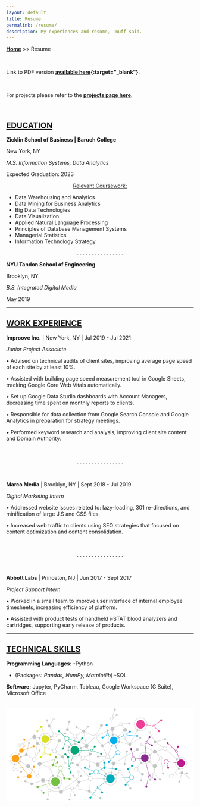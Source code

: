 ```yaml
---
layout: default
title: Resume
permalink: /resume/
description: My experiences and resume, 'nuff said.
---
```

**[Home](../)** >> Resume

<br>

Link to PDF version **[available here](/resume/jason_resume.pdf){:target="_blank"}**.

<br>

For projects please refer to the **[projects page here](/projects/)**.

<br>

## [EDUCATION](#education)
**Zicklin School of Business \| Baruch College**

New York, NY

_M.S. Information Systems, Data Analytics_

Expected Graduation: 2023

<p align="center"><u>Relevant Coursework:</u></p>
<ul>
  <li>Data Warehousing and Analytics</li>
  <li>Data Mining for Business Analytics</li>
  <li>Big Data Technologies</li>
  <li>Data Visualization</li>
  <li>Applied Natural Language Processing</li>
  <li>Principles of Database Management Systems</li>
  <li>Managerial Statistics</li>
  <li>Information Technology Strategy</li>
</ul>

<p align="center">. . . . . . . . . . . . . . . . </p>

**NYU Tandon School of Engineering**

Brooklyn, NY

_B.S. Integrated Digital Media_

May 2019

-----------------------------
## [WORK EXPERIENCE](#work-experience)
**Improove Inc.** \| New York, NY \| Jul 2019 - Jul 2021

_Junior Project Associate_

• Advised on technical audits of client sites, improving average page speed of each site by at least 10%.

• Assisted with building page speed measurement tool in Google Sheets, tracking Google Core Web Vitals automatically.

• Set up Google Data Studio dashboards with Account Managers, decreasing time spent on monthly reports to clients.

• Responsible for data collection from Google Search Console and Google Analytics in preparation for strategy meetings.

• Performed keyword research and analysis, improving client site content and Domain Authority.

<br>
<p align="center">. . . . . . . . . . . . . . . . </p>
<br>

**Marco Media** \| Brooklyn, NY \| Sept 2018 - Jul 2019

_Digital Marketing Intern_

• Addressed website issues related to: lazy-loading, 301 re-directions, and minification of large J.S and CSS files.

• Increased web traffic to clients using SEO strategies that focused on content optimization and content consolidation.

<br>
<p align="center">. . . . . . . . . . . . . . . . </p>
<br>

**Abbott Labs** \| Princeton, NJ \| Jun 2017 - Sept 2017

_Project Support Intern_

• Worked in a small team to improve user interface of internal employee timesheets, increasing efficiency of platform.

• Assisted with product tests of handheld i-STAT blood analyzers and cartridges, supporting early release of products.

-----------------------------
## [TECHNICAL SKILLS](#technical-skills)
**Programming Languages:** 
-Python 
  - (Packages: _Pandas, NumPy, Matplotlib_) 
-SQL

**Software:** Jupyter, PyCharm, Tableau, Google Workspace (G Suite), Microsoft Office

<br>

<img src="/resume/pretty.png" alt="pretty">
